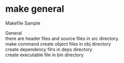 make general
===============

Makefile Sample <br/>

 General <br/>
there are header files and source files  in src directory. <br/>
make command create object files in obj directory <br/>
create dependency filrs in deps directory <br/>
create executable file in bin directory <br/>

